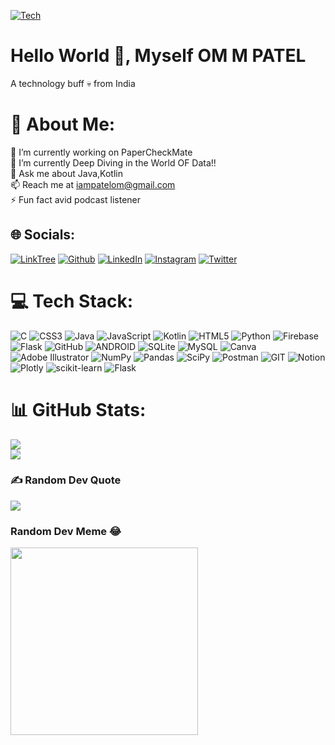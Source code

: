[![Tech](https://cdn.wallpapersafari.com/27/95/nxCSDi.gif)](https://github.com/PATELOM925)
# Hello World 👋, Myself OM M PATEL
A technology buff 💀 from India

# 💫 About Me:
🔭 I’m currently working on PaperCheckMate <br>
🌱 I’m currently Deep Diving in the World OF Data!! <br>
💬 Ask me about Java,Kotlin <br>
📫 Reach me at iampatelom@gmail.com <br>
⚡ Fun fact avid podcast listener <br>

## 🌐 Socials:
[![LinkTree](https://img.shields.io/badge/linktree-1de9b6?style=for-the-badge&logo=linktree&logoColor=white)](https://linktr.ee/OMMPATEL) 
[![Github](https://img.shields.io/badge/GitHub-100000?style=for-the-badge&logo=github&logoColor=white)](https://github.com/PATELOM925) 
[![LinkedIn](https://img.shields.io/badge/LinkedIn-%230077B5.svg?logo=linkedin&logoColor=white)](https://www.linkedin.com/in/om-m-patel-b539b8213/)
[![Instagram](https://img.shields.io/badge/Instagram-%23E4405F.svg?logo=Instagram&logoColor=white)](https://instagram.com/askompatel) 
[![Twitter](https://img.shields.io/badge/Twitter-%231DA1F2.svg?logo=Twitter&logoColor=white)](https://twitter.com/twitter.com/om_m_patel ) 


# 💻 Tech Stack:
![C](https://img.shields.io/badge/c-%2300599C.svg?style=for-the-badge&logo=c&logoColor=white) ![CSS3](https://img.shields.io/badge/css3-%231572B6.svg?style=for-the-badge&logo=css3&logoColor=white) ![Java](https://img.shields.io/badge/java-%23ED8B00.svg?style=for-the-badge&logo=java&logoColor=white) ![JavaScript](https://img.shields.io/badge/javascript-%23323330.svg?style=for-the-badge&logo=javascript&logoColor=%23F7DF1E) ![Kotlin](https://img.shields.io/badge/kotlin-%230095D5.svg?style=for-the-badge&logo=kotlin&logoColor=white) ![HTML5](https://img.shields.io/badge/html5-%23E34F26.svg?style=for-the-badge&logo=html5&logoColor=white) ![Python](https://img.shields.io/badge/python-3670A0?style=for-the-badge&logo=python&logoColor=ffdd54) ![Firebase](https://img.shields.io/badge/firebase-%23039BE5.svg?style=for-the-badge&logo=firebase) ![Flask](https://img.shields.io/badge/flask-%23000.svg?style=for-the-badge&logo=flask&logoColor=white) ![GitHub](https://img.shields.io/badge/GitHub-%23121011.svg?style=for-the-badge&logo=github&logoColor=white) ![ANDROID](https://img.shields.io/badge/android-%2320232a.svg?style=for-the-badge&logo=android&logoColor=%a4c639) ![SQLite](https://img.shields.io/badge/sqlite-%2307405e.svg?style=for-the-badge&logo=sqlite&logoColor=white) ![MySQL](https://img.shields.io/badge/mysql-%2300f.svg?style=for-the-badge&logo=mysql&logoColor=white) ![Canva](https://img.shields.io/badge/Canva-%2300C4CC.svg?style=for-the-badge&logo=Canva&logoColor=white) ![Adobe Illustrator](https://img.shields.io/badge/adobeillustrator-%23FF9A00.svg?style=for-the-badge&logo=adobeillustrator&logoColor=white) ![NumPy](https://img.shields.io/badge/numpy-%23013243.svg?style=for-the-badge&logo=numpy&logoColor=white) ![Pandas](https://img.shields.io/badge/pandas-%23150458.svg?style=for-the-badge&logo=pandas&logoColor=white) ![SciPy](https://img.shields.io/badge/SciPy-%230C55A5.svg?style=for-the-badge&logo=scipy&logoColor=%white) ![Postman](https://img.shields.io/badge/Postman-FF6C37?style=for-the-badge&logo=postman&logoColor=white) ![GIT](https://img.shields.io/badge/Git-fc6d26?style=for-the-badge&logo=git&logoColor=white) ![Notion](https://img.shields.io/badge/Notion-%23000000.svg?style=for-the-badge&logo=notion&logoColor=white) ![Plotly](https://img.shields.io/badge/Plotly-%233F4F75.svg?style=for-the-badge&logo=plotly&logoColor=white) ![scikit-learn](https://img.shields.io/badge/scikit--learn-%23F7931E.svg?style=for-the-badge&logo=scikit-learn&logoColor=white) ![Flask](https://img.shields.io/badge/flask-%23000.svg?style=for-the-badge&logo=flask&logoColor=white)
# 📊 GitHub Stats:
![](https://github-readme-streak-stats.herokuapp.com/?user=PATELOM925&theme=highcontrast&hide_border=false)<br/>
![](https://github-readme-stats.vercel.app/api/top-langs/?username=PATELOM925&theme=highcontrast&hide_border=false&include_all_commits=true&count_private=true&layout=compact)

### ✍️ Random Dev Quote
![](https://quotes-github-readme.vercel.app/api?type=horizontal&theme=tokyonight)

### Random Dev Meme 😂
<img src='https://randommeme-five.vercel.app/' style="height: 300px;"/>
